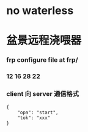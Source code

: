 # no waterless
# 盆景远程浇喂器

### frp configure file at frp/

### 12 16 28 22

### client 向 server 通信格式
```
{
	"opa": "start",
	"tok": "xxx"
}
```